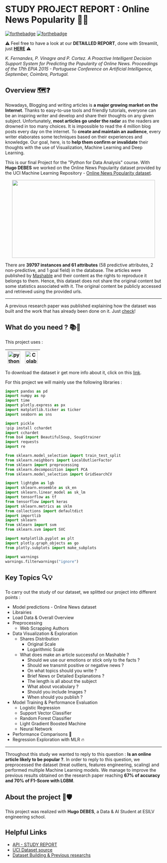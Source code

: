 # STUDY PROJECT REPORT : Online News Popularity 📰💫
[![forthebadge](http://forthebadge.com/images/badges/built-with-love.svg)](http://forthebadge.com) [![forthebadge](https://forthebadge.com/images/badges/made-with-python.svg)](http://forthebadge.com)

⚠️ Feel free to have a look at our **DETAILLED REPORT**, done with Streamlit, just **[HERE](https://demydebesnews.herokuapp.com/)** ⚠️

*K. Fernandes, P. Vinagre and P. Cortez. A Proactive Intelligent Decision Support System for Predicting the Popularity of Online News. Proceedings of the 17th EPIA 2015 - Portuguese Conference on Artificial Intelligence, September, Coimbra, Portugal.*

## Overview 🗺️❓

Nowadays, Blogging and writing articles is **a major growing market on the Internet**. Thanks to easy-to-use tools and friendly tutorials, everyone can be an inspiring writer and develop and share their thoughts on any given subject. Unfortunately, **most articles go under the radar** as the readers are drowned in too many choices. It is impossible to read the 4 million blog posts every day on the internet. To **create and maintain an audience**, every writer elaborates some techniques based on their experiences and knowledge. Our goal, here, is to **help them confirm or invalidate** their thoughts with the use of Visualization, Machine Learning and Deep Learning.

This is our final Project for the "Python for Data Analysis" course. With **Hugo DEBES** we worked on the Online News Popularity dataset provided by the UCI Machine Learning Repository - [Online News Popularity dataset](https://archive.ics.uci.edu/ml/machine-learning-databases/00332/OnlineNewsPopularity.zip). 


<p align="center">
  <img width="460" height="250" src="https://vl-media.fr/wp-content/uploads/2017/10/Good-news-750x400.jpg">
</p>

There are **39797 instances and 61 attributes** (58 predictive attributes, 2 non-predictive, and 1 goal field) in the database. The articles were published by [Mashable](www.mashable.com) and their content as the rights to reproduce it belongs to them. Hence, this dataset does not share the original content but some statistics associated with it. The original content be publicly accessed and retrieved using the provided urls.

---

A previous research paper was published explaining how the dataset was built and the work that has already been done on it. Just [check](https://repositorium.sdum.uminho.pt/bitstream/1822/39169/1/main.pdf)!


## What do you need ? 📚🐍

This project uses :

<img title="Python" alt="python" width="40px" src="https://img.icons8.com/color/32/000000/python--v1.png">|<img title="Colab" alt="Colab" width="40px" src="https://colab.research.google.com/img/colab_favicon_256px.png">|
|--|--|

To download the dataset ir get more info about it, click on this [link](https://archive.ics.uci.edu/ml/machine-learning-databases/00332/OnlineNewsPopularity.zip).

For this project we will mainly use the following libraries :
```python
import pandas as pd
import numpy as np
import time
import plotly.express as px
import matplotlib.ticker as ticker
import seaborn as sns

import pickle
!pip install cchardet
import cchardet
from bs4 import BeautifulSoup, SoupStrainer
import requests
import re

from sklearn.model_selection import train_test_split
from sklearn.neighbors import LocalOutlierFactor
from sklearn import preprocessing
from sklearn.decomposition import PCA
from sklearn.model_selection import GridSearchCV

import lightgbm as lgb
import sklearn.ensemble as sk_en
import sklearn.linear_model as sk_lm
import tensorflow as tf
from tensorflow import keras
import sklearn.metrics as sklm
from collections import defaultdict
import importlib
import sklearn
from sklearn import svm
from sklearn.svm import SVC

import matplotlib.pyplot as plt
import plotly.graph_objects as go
from plotly.subplots import make_subplots

import warnings
warnings.filterwarnings("ignore")
```

## Key Topics 🔍💡
  
To carry out the study of our dataset, we splitted our project into different points : 

* Model predictions - Online News dataset
* Librairies
* Load Data & Overall Overview
* Preprocessing
  * Web Scrapping Authors
* Data Visualization & Exploration
  * Shares Distribution
    * Original Scale
    * Logarithmic Scale
  * What does make an article successful on Mashable ?
    * Should we use our emotions or stick only to the facts ?
    * Should we transmit positive or negative news ?
    * On what topics should you write ?
    * Brief News or Detailed Explanations ?
    * The length is all about the subject
    * What about vocabulary ?
    * Should you include Images ?
    * When should you publish ?
* Model Training & Performance Evaluation
  * Logistic Regression
  * Support Vector Classifier
  * Random Forest Classifier
  * Light Gradient Boosted Machine
  * Neural Network
* Performance Comparisons 🥇
* Regression Exploration with MLR 🔥

---

Throughout this study we wanted to reply to this question : **Is an online article likely to be popular ?**.
In order to reply to this question, we preprocessed the dataset (treat outliers, features engineering, scaling) and performed multiple Machine Learning models. We manage to improve the previous results obtained on the research paper reaching **67% of accuracy and 70% of F1-Score with LGBM**.

## About the project 🤝🛡️

This project was realized with **Hugo DEBES**, a Data & AI Student at ESILV engineering school.
<p align="left">
</p>

## Helpful Links

* [API - STUDY REPORT](https://demydebesnews.herokuapp.com/)
* [UCI Dataset source](https://archive.ics.uci.edu/ml/machine-learning-databases/00332/OnlineNewsPopularity.zip)
* [Dataset Building & Previous researchs](https://repositorium.sdum.uminho.pt/bitstream/1822/39169/1/main.pdf)

